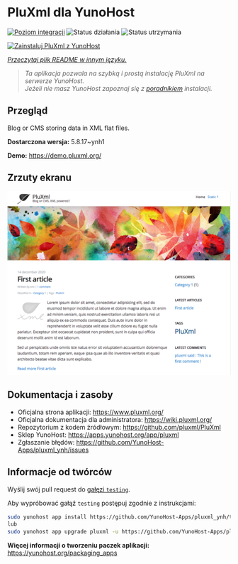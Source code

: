 <!--
To README zostało automatycznie wygenerowane przez <https://github.com/YunoHost/apps/tree/master/tools/readme_generator>
Nie powinno być ono edytowane ręcznie.
-->

# PluXml dla YunoHost

[![Poziom integracji](https://apps.yunohost.org/badge/integration/pluxml)](https://ci-apps.yunohost.org/ci/apps/pluxml/)
![Status działania](https://apps.yunohost.org/badge/state/pluxml)
![Status utrzymania](https://apps.yunohost.org/badge/maintained/pluxml)

[![Zainstaluj PluXml z YunoHost](https://install-app.yunohost.org/install-with-yunohost.svg)](https://install-app.yunohost.org/?app=pluxml)

*[Przeczytaj plik README w innym języku.](./ALL_README.md)*

> *Ta aplikacja pozwala na szybką i prostą instalację PluXml na serwerze YunoHost.*  
> *Jeżeli nie masz YunoHost zapoznaj się z [poradnikiem](https://yunohost.org/install) instalacji.*

## Przegląd

Blog or CMS storing data in XML flat files.


**Dostarczona wersja:** 5.8.17~ynh1

**Demo:** <https://demo.pluxml.org/>

## Zrzuty ekranu

![Zrzut ekranu z PluXml](./doc/screenshots/screenshot.png)

## Dokumentacja i zasoby

- Oficjalna strona aplikacji: <https://www.pluxml.org/>
- Oficjalna dokumentacja dla administratora: <https://wiki.pluxml.org/>
- Repozytorium z kodem źródłowym: <https://github.com/pluxml/PluXml>
- Sklep YunoHost: <https://apps.yunohost.org/app/pluxml>
- Zgłaszanie błędów: <https://github.com/YunoHost-Apps/pluxml_ynh/issues>

## Informacje od twórców

Wyślij swój pull request do [gałęzi `testing`](https://github.com/YunoHost-Apps/pluxml_ynh/tree/testing).

Aby wypróbować gałąź `testing` postępuj zgodnie z instrukcjami:

```bash
sudo yunohost app install https://github.com/YunoHost-Apps/pluxml_ynh/tree/testing --debug
lub
sudo yunohost app upgrade pluxml -u https://github.com/YunoHost-Apps/pluxml_ynh/tree/testing --debug
```

**Więcej informacji o tworzeniu paczek aplikacji:** <https://yunohost.org/packaging_apps>
